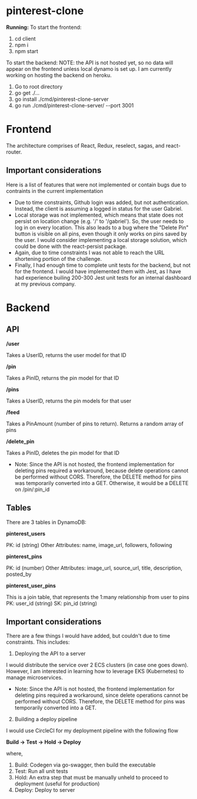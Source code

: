 # pinterest-clone

**Running:**
To start the frontend:

1. cd client
2. npm i
3. npm start

To start the backend:
NOTE: the API is not hosted yet, so no data will appear on the frontend unless local dynamo is set up. I am currently working on hosting the backend on heroku.

1. Go to root directory
2. go get ./...
3. go install ./cmd/pinterest-clone-server
4. go run ./cmd/pinterest-clone-server/ --port 3001

# Frontend

The architecture comprises of React, Redux, reselect, sagas, and react-router.

## Important considerations

Here is a list of features that were not implemented or contain bugs due to contraints in the current implementation

- Due to time constraints, Github login was added, but not authentication. Instead, the client is assuming a logged in status for the user Gabriel.
- Local storage was not implemented, which means that state does not persist on location change (e.g. '/' to '/gabriel'). So, the user needs to log in on every location. This also leads to a bug where the "Delete Pin" button is visible on all pins, even though it only works on pins saved by the user. I would consider implementing a local storage solution, which could be done with the react-persist package.
- Again, due to time constraints I was not able to reach the URL shortening portion of the challenge.
- Finally, I had enough time to complete unit tests for the backend, but not for the frontend. I would have implemented them with Jest, as I have had experience builing 200-300 Jest unit tests for an internal dashboard at my previous company.

# Backend

## API

**/user**

Takes a UserID, returns the user model for that ID

**/pin**

Takes a PinID, returns the pin model for that ID

**/pins**

Takes a UserID, returns the pin models for that user

**/feed**

Takes a PinAmount (number of pins to return). Returns a random array of pins

**/delete_pin**

Takes a PinID, deletes the pin model for that ID

- Note: Since the API is not hosted, the frontend implementation for deleting pins required a workaround, because delete operations cannot be performed without CORS. Therefore, the DELETE method for pins was temporarily converted into a GET. Otherwise, it would be a DELETE on /pin/:pin_id

## Tables

There are 3 tables in DynamoDB:

**pinterest_users**

PK: id (string)
Other Attributes: name, image_url, followers, following

**pinterest_pins**

PK: id (number)
Other Attributes: image_url, source_url, title, description, posted_by

**pinterest_user_pins**

This is a join table, that represents the 1:many relationship from user to pins
PK: user_id (string)
SK: pin_id (string)

## Important considerations

There are a few things I would have added, but couldn't due to time constraints. This includes:

1. Deploying the API to a server

I would distribute the service over 2 ECS clusters (in case one goes down). However, I am interested in learning how to leverage EKS (Kubernetes) to manage microservices.

- Note: Since the API is not hosted, the frontend implementation for deleting pins required a workaround, since delete operations cannot be performed without CORS. Therefore, the DELETE method for pins was temporarily converted into a GET.

2. Building a deploy pipeline

I would use CircleCI for my deployment pipeline with the following flow

**Build -> Test -> Hold -> Deploy**

where,

1. Build: Codegen via go-swagger, then build the executable
2. Test: Run all unit tests
3. Hold: An extra step that must be manually unheld to proceed to deployment (useful for production)
4. Deploy: Deploy to server
